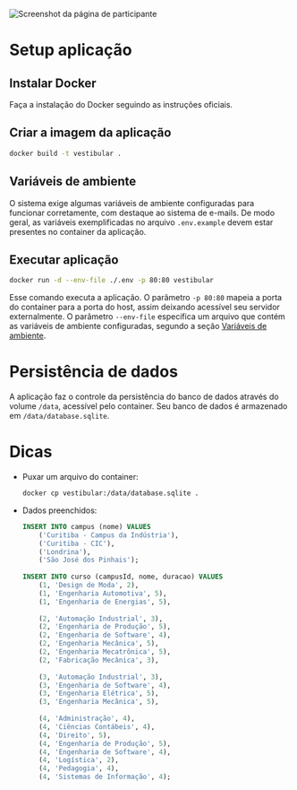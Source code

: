 ![Screenshot da página de participante](https://i.imgur.com/E4N0bZ2.png)

# Setup aplicação
## Instalar Docker
Faça a instalação do Docker seguindo as instruções oficiais.

## Criar a imagem da aplicação
```sh
docker build -t vestibular .
```
## Variáveis de ambiente
O sistema exige algumas variáveis de ambiente configuradas para funcionar corretamente, com destaque ao sistema de e-mails. De modo geral, as variáveis exemplificadas no arquivo `.env.example` devem estar presentes no container da aplicação.

## Executar aplicação
```sh
docker run -d --env-file ./.env -p 80:80 vestibular
```

Esse comando executa a aplicação. O parâmetro `-p 80:80` mapeia a porta do container para a porta do host, assim deixando acessível seu servidor externalmente. O parâmetro `--env-file` especifica um arquivo que contém as variáveis de ambiente configuradas, segundo a seção [Variáveis de ambiente](#variáveis-de-ambiente).

# Persistência de dados
A aplicação faz o controle da persistência do banco de dados através do volume `/data`, acessível pelo container. Seu banco de dados é armazenado em `/data/database.sqlite`.

# Dicas
- Puxar um arquivo do container:
    ```sh
    docker cp vestibular:/data/database.sqlite .
    ```
- Dados preenchidos:
    ```sql
    INSERT INTO campus (nome) VALUES 
        ('Curitiba - Campus da Indústria'),
        ('Curitiba - CIC'),
        ('Londrina'),
        ('São José dos Pinhais');
        
    INSERT INTO curso (campusId, nome, duracao) VALUES
        (1, 'Design de Moda', 2),
        (1, 'Engenharia Automotiva', 5),
        (1, 'Engenharia de Energias', 5),
        
        (2, 'Automação Industrial', 3),
        (2, 'Engenharia de Produção', 5),
        (2, 'Engenharia de Software', 4),
        (2, 'Engenharia Mecânica', 5),
        (2, 'Engenharia Mecatrônica', 5),
        (2, 'Fabricação Mecânica', 3),
        
        (3, 'Automação Industrial', 3),
        (3, 'Engenharia de Software', 4),
        (3, 'Engenharia Elétrica', 5),
        (3, 'Engenharia Mecânica', 5),
        
        (4, 'Administração', 4),
        (4, 'Ciências Contábeis', 4),
        (4, 'Direito', 5),
        (4, 'Engenharia de Produção', 5),
        (4, 'Engenharia de Software', 4),
        (4, 'Logística', 2),
        (4, 'Pedagogia', 4),
        (4, 'Sistemas de Informação', 4);
    ```
